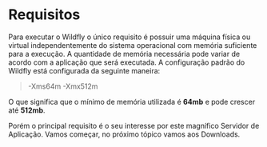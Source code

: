# Requisitos

  Para executar o Wildfly o único requisito é possuir uma máquina física ou virtual independentemente do sistema operacional com memória suficiente para a execução. A quantidade de memória necessária pode variar de acordo com a aplicação que será executada. A configuração padrão do Wildfly está configurada da seguinte maneira:
  
  
>  -Xms64m -Xmx512m 

O que significa que o mínimo de memória utilizada é **64mb** e pode crescer até **512mb**.


Porém o principal requisito é o seu interesse por este magnífico Servidor de Aplicação.
Vamos começar, no próximo tópico vamos aos Downloads.
  